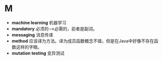# M
- **machine learning** 机器学习
- **mandatory** 必须的-->必需的，前者是副词。
- **messaging** 消息传递
- **method** 应该译为方法。译为成员函数概念不错，但是在Java中好像不存在函数这样的字眼。
- **mutation testing** 变异测试
